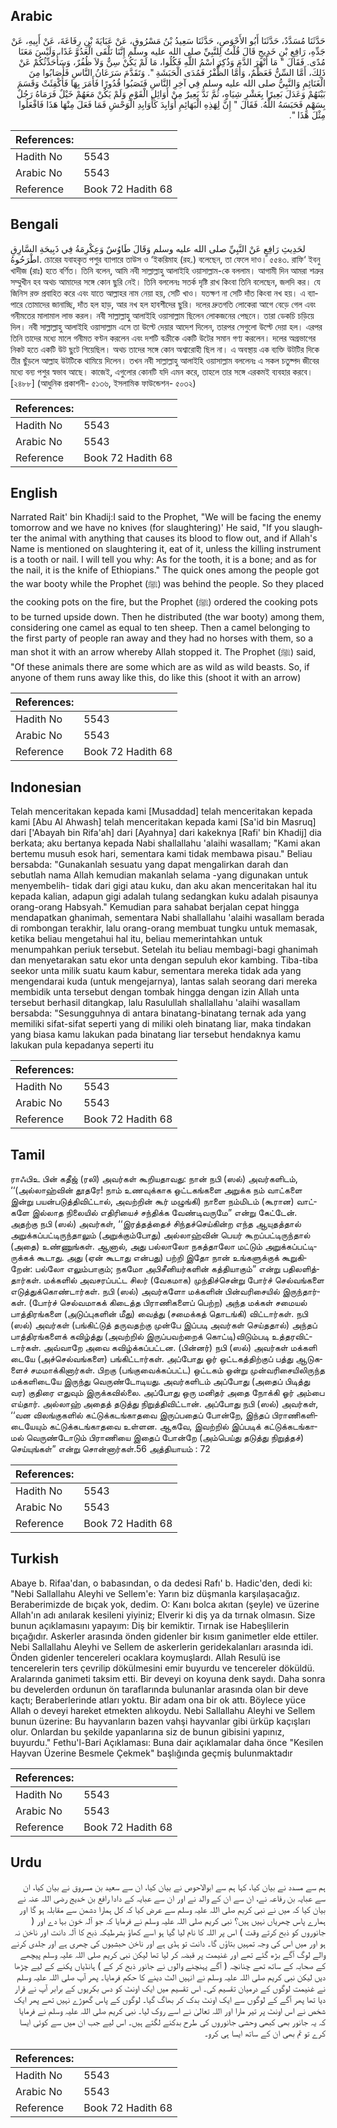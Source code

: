 ## Arabic


<div dir="rtl" lang="ar" style={{fontSize:'larger',backgroundColor:'#f8f9fa',padding:20}}>
حَدَّثَنَا مُسَدَّدٌ، حَدَّثَنَا أَبُو الأَحْوَصِ، حَدَّثَنَا سَعِيدُ بْنُ مَسْرُوقٍ، عَنْ عَبَايَةَ بْنِ رِفَاعَةَ، عَنْ أَبِيهِ، عَنْ جَدِّهِ، رَافِعِ بْنِ خَدِيجٍ قَالَ قُلْتُ لِلنَّبِيِّ صلى الله عليه وسلم إِنَّنَا نَلْقَى الْعَدُوَّ غَدًا، وَلَيْسَ مَعَنَا مُدًى‏.‏ فَقَالَ ‏"‏ مَا أَنْهَرَ الدَّمَ وَذُكِرَ اسْمُ اللَّهِ فَكُلُوا، مَا لَمْ يَكُنْ سِنٌّ وَلاَ ظُفُرٌ، وَسَأُحَدِّثُكُمْ عَنْ ذَلِكَ، أَمَّا السِّنُّ فَعَظْمٌ، وَأَمَّا الظُّفْرُ فَمُدَى الْحَبَشَةِ ‏"‏‏.‏ وَتَقَدَّمَ سَرَعَانُ النَّاسِ فَأَصَابُوا مِنَ الْغَنَائِمِ وَالنَّبِيُّ صلى الله عليه وسلم فِي آخِرِ النَّاسِ فَنَصَبُوا قُدُورًا فَأَمَرَ بِهَا فَأُكْفِئَتْ وَقَسَمَ بَيْنَهُمْ وَعَدَلَ بَعِيرًا بِعَشْرِ شِيَاهٍ، ثُمَّ نَدَّ بَعِيرٌ مِنْ أَوَائِلِ الْقَوْمِ وَلَمْ يَكُنْ مَعَهُمْ خَيْلٌ فَرَمَاهُ رَجُلٌ بِسَهْمٍ فَحَبَسَهُ اللَّهُ‏.‏ فَقَالَ ‏"‏ إِنَّ لِهَذِهِ الْبَهَائِمِ أَوَابِدَ كَأَوَابِدِ الْوَحْشِ فَمَا فَعَلَ مِنْهَا هَذَا فَافْعَلُوا مِثْلَ هَذَا ‏"‏‏.‏
</div>
<div style={{backgroundColor:'#f8f9fa',padding:20, marginBottom: 10}}><table> <thead> <tr> <th>References:</th> <th></th> </tr> </thead> <tbody><tr><td>Hadith No</td><td>5543</td></tr><tr><td>Arabic No</td><td>5543</td></tr><tr><td>Reference</td><td>Book 72 Hadith 68</td></tr></tbody></table></div>

## Bengali


<div dir="ltr" lang="bn" style={{fontSize:'larger',backgroundColor:'#f8f9fa',padding:20}}>
لحَدِيثِ رَافِعٍ عَنْ النَّبِيِّ صلى الله عليه وسلم وَقَالَ طَاوُسٌ وَعِكْرِمَةُ فِي ذَبِيحَةِ السَّارِقِ اطْرَحُوهُ. চোরের যবাহকৃত পশুর ব্যাপারে তাউস ও ‘ইকরিমাহ (রহ.) বলেছেন, তা ফেলে দাও। ৫৫৪৩. রাফি‘ ইবনু খাদীজ (রাঃ) হতে বর্ণিত। তিনি বলেন, আমি নবী সাল্লাল্লাহু আলাইহি ওয়াসাল্লাম-কে বললাম। আগামী দিন আমরা শত্রুর সম্মুখীন হব অথচ আমাদের সঙ্গে কোন ছুরি নেই। তিনি বললেনঃ সতর্ক দৃষ্টি রাখ কিংবা তিনি বলেছেন, জলদি কর। যে জিনিস রক্ত প্রবাহিত করে এবং যাতে আল্লাহর নাম নেয়া হয়, সেটি খাও। যতক্ষণ না সেটি দাঁত কিংবা নখ হয়। এ ব্যাপারে তোমাদের জানাচ্ছি, দাঁত হল হাড়, আর নখ হল হাবশীদের ছুরি। দলের দ্রুতগতি লোকেরা আগে বেড়ে গেল এবং গনীমতের মালামাল লাভ করল। নবী সাল্লাল্লাহু আলাইহি ওয়াসাল্লাম ছিলেন লোকজনের পেছনে। তারা ডেকচি চড়িয়ে দিল। নবী সাল্লাল্লাহু আলাইহি ওয়াসাল্লাম এসে তা উল্টে দেয়ার আদেশ দিলেন, তারপর সেগুলো উল্টে দেয়া হল। এরপর তিনি তাদের মধ্যে মালে গনীমত বণ্টন করলেন এবং দশটি বক্রীকে একটি উটের সমান গণ্য করলেন। দলের অগ্রভাগের নিকট হতে একটি উট ছুটে গিয়েছিল। অথচ তাদের সঙ্গে কোন অশ্বারোহী ছিল না। এ অবস্থায় এক ব্যক্তি উটটির দিকে তীর ছুঁড়লে আল্লাহ উটটিকে থামিয়ে দিলেন। তখন নবী সাল্লাল্লাহু আলাইহি ওয়াসাল্লাম বললেনঃ এ সকল চতুষ্পদ জীবের মধ্যে বন্য পশুর স্বভাব আছে। কাজেই, এগুলোর কোনটি যদি এমন করে, তাহলে তার সঙ্গে এরকমই ব্যবহার করবে। [২৪৮৮] (আধুনিক প্রকাশনী- ৫১৩৬, ইসলামিক ফাউন্ডেশন- ৫০৩২)
</div>
<div style={{backgroundColor:'#f8f9fa',padding:20, marginBottom: 10}}><table> <thead> <tr> <th>References:</th> <th></th> </tr> </thead> <tbody><tr><td>Hadith No</td><td>5543</td></tr><tr><td>Arabic No</td><td>5543</td></tr><tr><td>Reference</td><td>Book 72 Hadith 68</td></tr></tbody></table></div>

## English


<div dir="ltr" lang="en" style={{fontSize:'larger',backgroundColor:'#f8f9fa',padding:20}}>
Narrated Rait' bin Khadij:I said to the Prophet, "We will be facing the enemy tomorrow and we have no knives (for slaughtering)' He said, "If you slaughter the animal with anything that causes its blood to flow out, and if Allah's Name is mentioned on slaughtering it, eat of it, unless the killing instrument is a tooth or nail. I will tell you why: As for the tooth, it is a bone; and as for the nail, it is the knife of Ethiopians." The quick ones among the people got the war booty while the Prophet (ﷺ) was behind the people. So they placed the cooking pots on the fire, but the Prophet (ﷺ) ordered the cooking pots to be turned upside down. Then he distributed (the war booty) among them, considering one camel as equal to ten sheep. Then a camel belonging to the first party of people ran away and they had no horses with them, so a man shot it with an arrow whereby Allah stopped it. The Prophet (ﷺ) said, "Of these animals there are some which are as wild as wild beasts. So, if anyone of them runs away like this, do like this (shoot it with an arrow)
</div>
<div style={{backgroundColor:'#f8f9fa',padding:20, marginBottom: 10}}><table> <thead> <tr> <th>References:</th> <th></th> </tr> </thead> <tbody><tr><td>Hadith No</td><td>5543</td></tr><tr><td>Arabic No</td><td>5543</td></tr><tr><td>Reference</td><td>Book 72 Hadith 68</td></tr></tbody></table></div>

## Indonesian


<div dir="ltr" lang="id" style={{fontSize:'larger',backgroundColor:'#f8f9fa',padding:20}}>
Telah menceritakan kepada kami [Musaddad] telah menceritakan kepada kami [Abu Al Ahwash] telah menceritakan kepada kami [Sa'id bin Masruq] dari ['Abayah bin Rifa'ah] dari [Ayahnya] dari kakeknya [Rafi' bin Khadij] dia berkata; aku bertanya kepada Nabi shallallahu 'alaihi wasallam; "Kami akan bertemu musuh esok hari, sementara kami tidak membawa pisau." Beliau bersabda: "Gunakanlah sesuatu yang dapat mengalirkan darah dan sebutlah nama Allah kemudian makanlah selama -yang digunakan untuk menyembelih- tidak dari gigi atau kuku, dan aku akan menceritakan hal itu kepada kalian, adapun gigi adalah tulang sedangkan kuku adalah pisaunya orang-orang Habsyah." Kemudian para sahabat berjalan cepat hingga mendapatkan ghanimah, sementara Nabi shallallahu 'alaihi wasallam berada di rombongan terakhir, lalu orang-orang membuat tungku untuk memasak, ketika beliau mengetahui hal itu, beliau memerintahkan untuk menumpahkan periuk tersebut. Setelah itu beliau membagi-bagi ghanimah dan menyetarakan satu ekor unta dengan sepuluh ekor kambing. Tiba-tiba seekor unta milik suatu kaum kabur, sementara mereka tidak ada yang mengendarai kuda (untuk mengejarnya), lantas salah seorang dari mereka membidik unta tersebut dengan tombak hingga dengan izin Allah unta tersebut berhasil ditangkap, lalu Rasulullah shallallahu 'alaihi wasallam bersabda: "Sesungguhnya di antara binatang-binatang ternak ada yang memiliki sifat-sifat seperti yang di miliki oleh binatang liar, maka tindakan yang biasa kamu lakukan pada binatang liar tersebut hendaknya kamu lakukan pula kepadanya seperti itu
</div>
<div style={{backgroundColor:'#f8f9fa',padding:20, marginBottom: 10}}><table> <thead> <tr> <th>References:</th> <th></th> </tr> </thead> <tbody><tr><td>Hadith No</td><td>5543</td></tr><tr><td>Arabic No</td><td>5543</td></tr><tr><td>Reference</td><td>Book 72 Hadith 68</td></tr></tbody></table></div>

## Tamil


<div dir="ltr" lang="ta" style={{fontSize:'larger',backgroundColor:'#f8f9fa',padding:20}}>
ராஃபிஉ பின் கதீஜ் (ரலி) அவர்கள் கூறியதாவது: நான் நபி (ஸல்) அவர்களிடம், ‘‘(அல்லாஹ்வின் தூதரே! நாம் உணவுக்காக ஒட்டகங்களை அறுக்க நம் வாட்களை இன்று பயன்படுத்திவிட்டால், அவற்றின் கூர் மழுங்கி) நாளை நம்மிடம் (கூரான) வாட்களே இல்லாத நிலையில் எதிரியைச் சந்திக்க வேண்டிவருமே” என்று கேட்டேன். அதற்கு நபி (ஸல்) அவர்கள், ‘‘இரத்தத்தைச் சிந்தச்செய்கின்ற எந்த ஆயுதத்தால் அறுக்கப்பட்டிருந்தாலும் (அறுக்கும்போது) அல்லாஹ்வின் பெயர் கூறப்பட்டிருந்தால் (அதை) உண்ணுங்கள். ஆனால், அது பல்லாலோ நகத்தாலோ மட்டும் அறுக்கப்பட்டிருக்கக் கூடாது. அது (ஏன் கூடாது என்பது) பற்றி இதோ நான் உங்களுக்குக் கூறுகிறேன்: பல்லோ எலும்பாகும்; நகமோ அபிசீனியர்களின் கத்தியாகும்” என்று பதிலளித்தார்கள். மக்களில் அவசரப்பட்ட சிலர் (வேகமாக) முந்திச்சென்று போர்ச் செல்வங்களை எடுத்துக்கொண்டார்கள். நபி (ஸல்) அவர்களோ மக்களின் பின்வரிசையில் இருந்தார்கள். (போர்ச் செல்வமாகக் கிடைத்த பிராணிகளைப் பெற்ற) அந்த மக்கள் சமையல் பாத்திரங்களை (அடுப்புகளின் மீது) வைத்து (சமைக்கத் தொடங்கி) விட்டார்கள். நபி (ஸல்) அவர்கள் (பங்கிட்டுத் தருவதற்கு முன்பே இப்படி அவர்கள் செய்ததால்) அந்தப் பாத்திரங்களைக் கவிழ்த்து (அவற்றில் இருப்பவற்றைக் கொட்டி)விடும்படி உத்தரவிட்டார்கள். அவ்வாறே அவை கவிழ்க்கப்பட்டன. (பின்னர்) நபி (ஸல்) அவர்கள் மக்களி டையே (அச்செல்வங்களை) பங்கிட்டார்கள். அப்போது ஓர் ஒட்டகத்திற்குப் பத்து ஆடுகளைச் சமமாக்கினார்கள். பிறகு (பங்குவைக்கப்பட்ட) ஒட்டகம் ஒன்று முன்வரிசையிலிருந்த மக்களிடையே இருந்து வெருண்டோடியது. அவர்களிடம் அப்போது (அதைப் பிடித்து வர) குதிரை எதுவும் இருக்கவில்லை. அப்போது ஒரு மனிதர் அதை நோக்கி ஓர் அம்பை எய்தார். அல்லாஹ் அதைத் தடுத்து நிறுத்திவிட்டான். அப்போது நபி (ஸல்) அவர்கள், ‘‘வன விலங்குகளில் கட்டுக்கடங்காதவை இருப்பதைப் போன்றே, இந்தப் பிராணிகளிடையேயும் கட்டுக்கடங்காதவை உள்ளன. ஆகவே, இவற்றில் இப்படிக் கட்டுக்கடங்காமல் வெருண்டோடும் பிராணியை இதைப் போன்றே (அம்பெய்து தடுத்து நிறுத்தச்) செய்யுங்கள்” என்று சொன்னார்கள்.56 அத்தியாயம் : 72
</div>
<div style={{backgroundColor:'#f8f9fa',padding:20, marginBottom: 10}}><table> <thead> <tr> <th>References:</th> <th></th> </tr> </thead> <tbody><tr><td>Hadith No</td><td>5543</td></tr><tr><td>Arabic No</td><td>5543</td></tr><tr><td>Reference</td><td>Book 72 Hadith 68</td></tr></tbody></table></div>

## Turkish


<div dir="ltr" lang="tr" style={{fontSize:'larger',backgroundColor:'#f8f9fa',padding:20}}>
Abaye b. Rifaa'dan, o babasından, o da dedesi Rafı' b. Hadic'den, dedi ki: "Nebi Sallallahu Aleyhi ve Sellem'e: Yarın biz düşmanla karşılaşacağız. Beraberimizde de bıçak yok, dedim. O: Kanı bolca akıtan (şeyle) ve üzerine Allah'ın adı anılarak kesileni yiyiniz; Elverir ki diş ya da tırnak olmasın. Size bunun açıklamasını yapayım: Diş bir kemiktir. Tırnak ise Habeşlilerin bıçağıdır. Askerler arasında önden gidenler bir kısım ganimetler elde ettiler. Nebi Sallallahu Aleyhi ve Sellem de askerlerin geridekalanları arasında idi. Önden gidenler tencereleri ocaklara koymuşlardı. Allah Resulü ise tencerelerin ters çevrilip dökülmesini emir buyurdu ve tencereler döküldü. Aralarında ganimeti taksim etti. Bir deveyi on koyuna denk saydı. Daha sonra bu develerden ordunun ön taraflarında bulunanlar arasında olan bir deve kaçtı; Beraberlerinde atları yoktu. Bir adam ona bir ok attı. Böylece yüce Allah o deveyi hareket etmekten alıkoydu. Nebi Sallallahu Aleyhi ve Sellem bunun üzerine: Bu hayvanların bazen vahşi hayvanlar gibi ürküp kaçışları olur. Onlardan bu şekilde yapanlarına siz de bunun gibisini yapınız, buyurdu." Fethu'l-Bari Açıklaması: Buna dair açıklamalar daha önce "Kesilen Hayvan Üzerine Besmele Çekmek" başlığında geçmiş bulunmaktadır
</div>
<div style={{backgroundColor:'#f8f9fa',padding:20, marginBottom: 10}}><table> <thead> <tr> <th>References:</th> <th></th> </tr> </thead> <tbody><tr><td>Hadith No</td><td>5543</td></tr><tr><td>Arabic No</td><td>5543</td></tr><tr><td>Reference</td><td>Book 72 Hadith 68</td></tr></tbody></table></div>

## Urdu


<div dir="rtl" lang="ur" style={{fontSize:'larger',backgroundColor:'#f8f9fa',padding:20}}>
ہم سے مسدد نے بیان کیا، کہا ہم سے ابوالاحوص نے بیان کیا، ان سے سعید بن مسروق نے بیان کیا، ان سے عبایہ بن رفاعہ نے، ان سے ان کے والد نے اور ان سے عبایہ کے دادا رافع بن خدیج رضی اللہ عنہ نے بیان کیا کہ میں نے نبی کریم صلی اللہ علیہ وسلم سے عرض کیا کہ کل ہمارا دشمن سے مقابلہ ہو گا اور ہمارے پاس چھریاں نہیں ہیں؟ نبی کریم صلی اللہ علیہ وسلم نے فرمایا کہ جو آلہ خون بہا دے اور ( جانوروں کو ذبح کرتے وقت ) اس پر اللہ کا نام لیا گیا ہو اسے کھاؤ بشرطیکہ ذبح کا آلہ دانت اور ناخن نہ ہو اور میں اس کی وجہ تمہیں بتاؤں گا۔ دانت تو ہڈی ہے اور ناخن حبشیوں کی چھری ہے اور جلدی کرنے والے لوگ آگے بڑھ گئے تھے اور غنیمت پر قبضہ کر لیا تھا لیکن نبی کریم صلی اللہ علیہ وسلم پیچھے کے صحابہ کے ساتھ تھے چنانچہ ( آگے پہنچنے والوں نے جانور ذبح کر کے ) ہانڈیاں پکنے کے لیے چڑھا دیں لیکن نبی کریم صلی اللہ علیہ وسلم نے انہیں الٹ دینے کا حکم فرمایا۔ پھر آپ صلی اللہ علیہ وسلم نے غنیمت لوگوں کے درمیان تقسیم کی۔ اس تقسیم میں ایک اونٹ کو دس بکریوں کے برابر آپ نے قرار دیا تھا پھر آگے کے لوگوں سے ایک اونٹ بدک کر بھاگ گیا۔ لوگوں کے پاس گھوڑے نہیں تھے پھر ایک شخص نے اس اونٹ پر تیر مارا اور اللہ تعالیٰ نے اسے روک لیا۔ نبی کریم صلی اللہ علیہ وسلم نے فرمایا کہ یہ جانور بھی کبھی وحشی جانوروں کی طرح بدکنے لگتے ہیں۔ اس لیے جب ان میں سے کوئی ایسا کرے تو تم بھی ان کے ساتھ ایسا ہی کرو۔
</div>
<div style={{backgroundColor:'#f8f9fa',padding:20, marginBottom: 10}}><table> <thead> <tr> <th>References:</th> <th></th> </tr> </thead> <tbody><tr><td>Hadith No</td><td>5543</td></tr><tr><td>Arabic No</td><td>5543</td></tr><tr><td>Reference</td><td>Book 72 Hadith 68</td></tr></tbody></table></div>